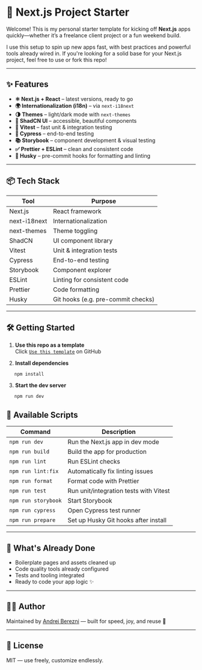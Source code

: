 # 🚀 Next.js Project Starter

Welcome! This is my personal starter template for kicking off **Next.js** apps quickly—whether it’s a freelance client project or a fun weekend build.

I use this setup to spin up new apps fast, with best practices and powerful tools already wired in. If you're looking for a solid base for your Next.js project, feel free to use or fork this repo!

---

## ✨ Features

- **⚛️ Next.js + React** – latest versions, ready to go
- **🌍 Internationalization (i18n)** – via `next-i18next`
- **🌗 Themes** – light/dark mode with `next-themes`
- **💅 ShadCN UI** – accessible, beautiful components
- **🧪 Vitest** – fast unit & integration testing
- **🧷 Cypress** – end-to-end testing
- **📚 Storybook** – component development & visual testing
- **✅ Prettier + ESLint** – clean and consistent code
- **🐶 Husky** – pre-commit hooks for formatting and linting

---

## 📦 Tech Stack

| Tool         | Purpose                            |
| ------------ | ---------------------------------- |
| Next.js      | React framework                    |
| next-i18next | Internationalization               |
| next-themes  | Theme toggling                     |
| ShadCN       | UI component library               |
| Vitest       | Unit & integration tests           |
| Cypress      | End-to-end testing                 |
| Storybook    | Component explorer                 |
| ESLint       | Linting for consistent code        |
| Prettier     | Code formatting                    |
| Husky        | Git hooks (e.g. pre-commit checks) |

---

## 🛠 Getting Started

1. **Use this repo as a template**  
   Click [`Use this template`](https://github.com/AndrejBerezni/andrejb-nextjs-starter/generate) on GitHub

2. **Install dependencies**

```
   npm install
```

3. **Start the dev server**

```
   npm run dev
```

## 🔄 Available Scripts

| Command             | Description                            |
| ------------------- | -------------------------------------- |
| `npm run dev`       | Run the Next.js app in dev mode        |
| `npm run build`     | Build the app for production           |
| `npm run lint`      | Run ESLint checks                      |
| `npm run lint:fix`  | Automatically fix linting issues       |
| `npm run format`    | Format code with Prettier              |
| `npm run test`      | Run unit/integration tests with Vitest |
| `npm run storybook` | Start Storybook                        |
| `npm run cypress`   | Open Cypress test runner               |
| `npm run prepare`   | Set up Husky Git hooks after install   |

---

## 🧹 What's Already Done

- Boilerplate pages and assets cleaned up
- Code quality tools already configured
- Tests and tooling integrated
- Ready to code your app logic ✨

---

## 🧑‍💻 Author

Maintained by [Andrej Berezni](https://github.com/AndrejBerezni) — built for speed, joy, and reuse 💙

---

## 📄 License

MIT — use freely, customize endlessly.
